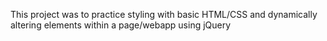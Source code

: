 This project was to practice styling with basic HTML/CSS and dynamically altering elements within a page/webapp using jQuery